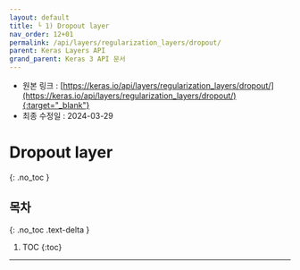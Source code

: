 ```yaml
---
layout: default
title: └ 1) Dropout layer
nav_order: 12+01
permalink: /api/layers/regularization_layers/dropout/
parent: Keras Layers API
grand_parent: Keras 3 API 문서
---
```


* 원본 링크 : [https://keras.io/api/layers/regularization_layers/dropout/](https://keras.io/api/layers/regularization_layers/dropout/){:target="_blank"}
* 최종 수정일 : 2024-03-29

# Dropout layer
{: .no_toc }

## 목차
{: .no_toc .text-delta }

1. TOC
{:toc}

---
